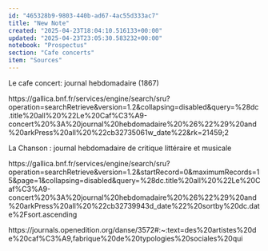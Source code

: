 ```yaml
---
id: "465328b9-9803-440b-ad67-4ac55d333ac7"
title: "New Note"
created: "2025-04-23T18:04:10.516133+00:00"
updated: "2025-04-23T23:05:30.583232+00:00"
notebook: "Prospectus"
section: "Cafe concerts"
item: "Sources"
---
```


<p>Le cafe concert: journal hebdomadaire (1867)</p><p>https://gallica.bnf.fr/services/engine/search/sru?operation=searchRetrieve&amp;version=1.2&amp;collapsing=disabled&amp;query=%28dc.title%20all%20%22Le%20Caf%C3%A9-concert%20%3A%20journal%20hebdomadaire%20%26%22%29%20and%20arkPress%20all%20%22cb32735061w_date%22&amp;rk=21459;2</p><p></p><p>La Chanson : journal hebdomadaire de critique littéraire et musicale</p><p></p><p>https://gallica.bnf.fr/services/engine/search/sru?operation=searchRetrieve&amp;version=1.2&amp;startRecord=0&amp;maximumRecords=15&amp;page=1&amp;collapsing=disabled&amp;query=%28dc.title%20all%20%22Le%20Caf%C3%A9-concert%20%3A%20journal%20hebdomadaire%20%26%22%29%20and%20arkPress%20all%20%22cb32739943d_date%22%20sortby%20dc.date%2Fsort.ascending</p><p></p><p>https://journals.openedition.org/danse/3572#:~:text=des%20artistes%20de%20caf%C3%A9,fabrique%20de%20typologies%20sociales%20qui</p>